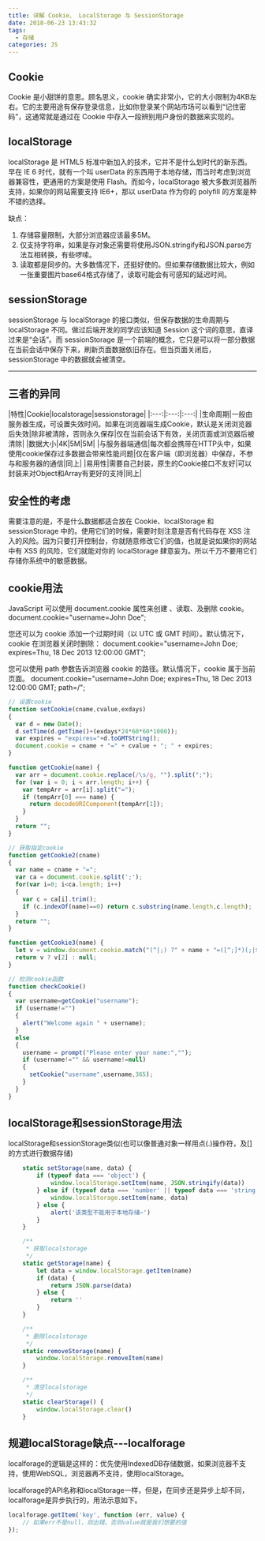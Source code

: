```yaml
---
title: 详解 Cookie、 LocalStorage 与 SessionStorage
date: 2018-06-23 13:43:32
tags:
  - 存储
categories: JS
---
```


## Cookie

Cookie 是小甜饼的意思。顾名思义，cookie 确实非常小，它的大小限制为4KB左右。它的主要用途有保存登录信息，比如你登录某个网站市场可以看到“记住密码”，这通常就是通过在 Cookie 中存入一段辨别用户身份的数据来实现的。

## localStorage

localStorage 是 HTML5 标准中新加入的技术，它并不是什么划时代的新东西。早在 IE 6 时代，就有一个叫 userData 的东西用于本地存储，而当时考虑到浏览器兼容性，更通用的方案是使用 Flash。而如今，localStorage 被大多数浏览器所支持，如果你的网站需要支持 IE6+，那以 userData 作为你的 polyfill 的方案是种不错的选择。

缺点：
1. 存储容量限制，大部分浏览器应该最多5M。
2. 仅支持字符串，如果是存对象还需要将使用JSON.stringify和JSON.parse方法互相转换，有些啰嗦。
3. 读取都是同步的。大多数情况下，还挺好使的。但如果存储数据比较大，例如一张重要图片base64格式存储了，读取可能会有可感知的延迟时间。

## sessionStorage

sessionStorage 与 localStorage 的接口类似，但保存数据的生命周期与 localStorage 不同。做过后端开发的同学应该知道 Session 这个词的意思，直译过来是“会话”。而 sessionStorage 是一个前端的概念，它只是可以将一部分数据在当前会话中保存下来，刷新页面数据依旧存在。但当页面关闭后，sessionStorage 中的数据就会被清空。

--- 
<!-- more -->

## 三者的异同

|特性|Cookie|localstorage|sessionstorage|
|:---:|:---:|:---:|
|生命周期|一般由服务器生成，可设置失效时间。如果在浏览器端生成Cookie，默认是关闭浏览器后失效|除非被清除，否则永久保存|仅在当前会话下有效，关闭页面或浏览器后被清除|
|数据大小|4K|5M|5M|
|与服务器端通信|每次都会携带在HTTP头中，如果使用cookie保存过多数据会带来性能问题|仅在客户端（即浏览器）中保存，不参与和服务器的通信|同上|
|易用性|需要自己封装，原生的Cookie接口不友好|可以封装来对Object和Array有更好的支持|同上|

## 安全性的考虑

需要注意的是，不是什么数据都适合放在 Cookie、localStorage 和 sessionStorage 中的。使用它们的时候，需要时刻注意是否有代码存在 XSS 注入的风险。因为只要打开控制台，你就随意修改它们的值，也就是说如果你的网站中有 XSS 的风险，它们就能对你的 localStorage 肆意妄为。所以千万不要用它们存储你系统中的敏感数据。

## cookie用法
JavaScript 可以使用 document.cookie 属性来创建 、读取、及删除 cookie。
document.cookie="username=John Doe";

您还可以为 cookie 添加一个过期时间（以 UTC 或 GMT 时间）。默认情况下，cookie 在浏览器关闭时删除：
document.cookie="username=John Doe; expires=Thu, 18 Dec 2013 12:00:00 GMT";

您可以使用 path 参数告诉浏览器 cookie 的路径。默认情况下，cookie 属于当前页面。
document.cookie="username=John Doe; expires=Thu, 18 Dec 2013 12:00:00 GMT; path=/";

```javascript
// 设置cookie
function setCookie(cname,cvalue,exdays)
{
  var d = new Date();
  d.setTime(d.getTime()+(exdays*24*60*60*1000));
  var expires = "expires="+d.toGMTString();
  document.cookie = cname + "=" + cvalue + "; " + expires;
}

function getCookie(name) {
  var arr = document.cookie.replace(/\s/g, "").split(";");
  for (var i = 0; i < arr.length; i++) {
    var tempArr = arr[i].split("=");
    if (tempArr[0] === name) {
      return decodeURIComponent(tempArr[1]);
    }
  }
  return "";
}

// 获取指定cookie
function getCookie2(cname)
{
  var name = cname + "=";
  var ca = document.cookie.split(';');
  for(var i=0; i<ca.length; i++) 
  {
    var c = ca[i].trim();
    if (c.indexOf(name)==0) return c.substring(name.length,c.length);
  }
  return "";
}

function getCookie3(name) {
  let v = window.document.cookie.match("(^|;) ?" + name + "=([^;]*)(;|$)");
  return v ? v[2] : null;
}

// 检测cookie函数
function checkCookie()
{
  var username=getCookie("username");
  if (username!="")
  {
    alert("Welcome again " + username);
  }
  else 
  {
    username = prompt("Please enter your name:","");
    if (username!="" && username!=null)
    {
      setCookie("username",username,365);
    }
  }
}
```
## localStorage和sessionStorage用法
localStorage和sessionStorage类似(也可以像普通对象一样用点(.)操作符，及[]的方式进行数据存储)
```javascript
    static setStorage(name, data) {
        if (typeof data === 'object') {
            window.localStorage.setItem(name, JSON.stringify(data))
        } else if (typeof data === 'number' || typeof data === 'string' || typeof data === 'boolean') {
            window.localStorage.setItem(name, data)
        } else {
            alert('该类型不能用于本地存储~')
        }
    }

    /**
     * 获取localstorage
     */
    static getStorage(name) {
        let data = window.localStorage.getItem(name)
        if (data) {
            return JSON.parse(data)
        } else {
            return ''
        }
    }

    /**
     * 删除localstorage
     */
    static removeStorage(name) {
        window.localStorage.removeItem(name)
    }

    /**
     * 清空localstorage
     */
    static clearStorage() {
        window.localStorage.clear()
    }
```

## 规避localStorage缺点---localforage

localforage的逻辑是这样的：优先使用IndexedDB存储数据，如果浏览器不支持，使用WebSQL，浏览器再不支持，使用localStorage。

localforage的API名称和localStorage一样，但是，在同步还是异步上却不同，localforage是异步执行的，用法示意如下。
```javascript
localforage.getItem('key', function (err, value) {
    // 如果err不是null，则出错。否则value就是我们想要的值
});
```